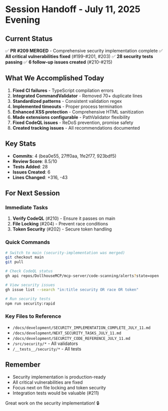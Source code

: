 # Session Handoff - July 11, 2025 Evening

## Current Status
✅ **PR #209 MERGED** - Comprehensive security implementation complete
✅ **All critical vulnerabilities fixed** (#199-#201, #203)
✅ **28 security tests passing**
✅ **6 follow-up issues created** (#210-#215)

## What We Accomplished Today
1. **Fixed CI failures** - TypeScript compilation errors
2. **Integrated CommandValidator** - Removed 70+ duplicate lines
3. **Standardized patterns** - Consistent validation regex
4. **Implemented timeouts** - Proper process termination
5. **Enhanced XSS protection** - Comprehensive HTML sanitization
6. **Made extensions configurable** - PathValidator flexibility
7. **Fixed CodeQL issues** - ReDoS prevention, promise safety
8. **Created tracking issues** - All recommendations documented

## Key Stats
- **Commits**: 4 (bea0e55, 27ff0aa, 1fe2f77, 923bdf5)
- **Review Score**: 8.5/10
- **Tests Added**: 28
- **Issues Created**: 6
- **Lines Changed**: +316, -43

## For Next Session

### Immediate Tasks
1. **Verify CodeQL** (#210) - Ensure it passes on main
2. **File Locking** (#204) - Prevent race conditions
3. **Token Security** (#202) - Secure token handling

### Quick Commands
```bash
# Switch to main (security-implementation was merged)
git checkout main
git pull

# Check CodeQL status
gh api repos/DollhouseMCP/mcp-server/code-scanning/alerts?state=open

# View security issues
gh issue list --search "in:title security OR race OR token"

# Run security tests
npm run security:rapid
```

### Key Files to Reference
- `/docs/development/SECURITY_IMPLEMENTATION_COMPLETE_JULY_11.md`
- `/docs/development/NEXT_SECURITY_TASKS_JULY_11.md`
- `/docs/development/SECURITY_CODE_REFERENCE_JULY_11.md`
- `/src/security/*` - All validators
- `/__tests__/security/*` - All tests

## Remember
- Security implementation is production-ready
- All critical vulnerabilities are fixed
- Focus next on file locking and token security
- Integration tests would be valuable (#211)

Great work on the security implementation! 🔒